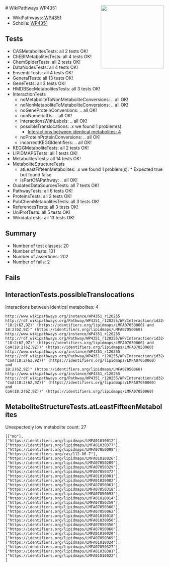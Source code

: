 <img style="float: right; width: 200px" src="https://upload.wikimedia.org/wikipedia/commons/thumb/8/83/Wplogo_with_text_500.png/640px-Wplogo_with_text_500.png" />
# WikiPathways WP4351

* WikiPathways: [WP4351](https://new.wikipathways.org/pathways/WP4351)
* Scholia: [WP4351](https://scholia.toolforge.org/wikipathways/WP4351)
## Tests
* CASMetabolitesTests: all 2 tests OK!
* ChEBIMetabolitesTests: all 4 tests OK!
* ChemSpiderTests: all 2 tests OK!
* DataNodesTests: all 4 tests OK!
* EnsemblTests: all 4 tests OK!
* GeneralTests: all 13 tests OK!
* GeneTests: all 3 tests OK!
* HMDBSecMetabolitesTests: all 3 tests OK!
* InteractionTests
    * noMetaboliteToNonMetaboliteConversions: .. all OK!
    * noNonMetaboliteToMetaboliteConversions: .. all OK!
    * noGeneProteinConversions: .. all OK!
    * nonNumericIDs: .. all OK!
    * interactionsWithLabels: .. all OK!
    * possibleTranslocations: .x we found 1 problem(s):
        * [Interactions between identical metabolites: 4](#d59038c7)
    * noProteinProteinConversions: .. all OK!
    * incorrectKEGGIdentifiers: .. all OK!
* KEGGMetaboliteTests: all 2 tests OK!
* LIPIDMAPSTests: all 1 tests OK!
* MetabolitesTests: all 14 tests OK!
* MetaboliteStructureTests
    * atLeastFifteenMetabolites: .x we found 1 problem(s):
            * Expected true but found false
    * isPartOfAPathway: .. all OK!
* OudatedDataSourcesTests: all 7 tests OK!
* PathwayTests: all 6 tests OK!
* ProteinsTests: all 2 tests OK!
* PubChemMetabolitesTests: all 3 tests OK!
* ReferencesTests: all 3 tests OK!
* UniProtTests: all 5 tests OK!
* WikidataTests: all 13 tests OK!


## Summary

* Number of test classes: 20
* Number of tests: 101
* Number of assertions: 202
* Number of fails: 2

## Fails

<a name="d59038c7" />

## InteractionTests.possibleTranslocations

Interactions between identical metabolites: 4
```
http://www.wikipathways.org/instance/WP4351_r120255 http://rdf.wikipathways.org/Pathway/WP4351_r120255/WP/Interaction/id324dad5c "18:2(6Z,9Z)" (https://identifiers.org/lipidmaps/LMFA07050060) and 
18:2(6Z,9Z)" (https://identifiers.org/lipidmaps/LMFA07050060)
http://www.wikipathways.org/instance/WP4351_r120255 http://rdf.wikipathways.org/Pathway/WP4351_r120255/WP/Interaction/id324dad5c "18:2(6Z,9Z)" (https://identifiers.org/lipidmaps/LMFA07050060) and 
CoA(18:2(6Z,9Z))" (https://identifiers.org/lipidmaps/LMFA07050060)
http://www.wikipathways.org/instance/WP4351_r120255 http://rdf.wikipathways.org/Pathway/WP4351_r120255/WP/Interaction/id324dad5c "CoA(18:2(6Z,9Z))" (https://identifiers.org/lipidmaps/LMFA07050060) and 
18:2(6Z,9Z)" (https://identifiers.org/lipidmaps/LMFA07050060)
http://www.wikipathways.org/instance/WP4351_r120255 http://rdf.wikipathways.org/Pathway/WP4351_r120255/WP/Interaction/id324dad5c "CoA(18:2(6Z,9Z))" (https://identifiers.org/lipidmaps/LMFA07050060) and 
CoA(18:2(6Z,9Z))" (https://identifiers.org/lipidmaps/LMFA07050060)
```

<a name="3b0f9800" />

## MetaboliteStructureTests.atLeastFifteenMetabolites

Unexpectedly low metabolite count: 27

```
[["mb"],
["https://identifiers.org/lipidmaps/LMFA01010012"],
["https://identifiers.org/lipidmaps/LMFA01030377"],
["https://identifiers.org/lipidmaps/LMFA07050098"],
["https://identifiers.org/cas/112-86-7"],
["https://identifiers.org/lipidmaps/LMFA01010026"],
["https://identifiers.org/lipidmaps/LMFA07050289"],
["https://identifiers.org/lipidmaps/LMFA07050329"],
["https://identifiers.org/lipidmaps/LMFA07050372"],
["https://identifiers.org/lipidmaps/LMFA01010001"],
["https://identifiers.org/lipidmaps/LMFA01030002"],
["https://identifiers.org/lipidmaps/LMFA07050061"],
["https://identifiers.org/lipidmaps/LMFA07050318"],
["https://identifiers.org/lipidmaps/LMFA07050093"],
["https://identifiers.org/lipidmaps/LMFA01010014"],
["https://identifiers.org/lipidmaps/LMFA07050359"],
["https://identifiers.org/lipidmaps/LMFA07050360"],
["https://identifiers.org/lipidmaps/LMFA07050062"],
["https://identifiers.org/lipidmaps/LMFA01010018"],
["https://identifiers.org/lipidmaps/LMFA01030056"],
["https://identifiers.org/lipidmaps/LMFA07050356"],
["https://identifiers.org/lipidmaps/LMFA07050060"],
["https://identifiers.org/lipidmaps/LMFA01010020"],
["https://identifiers.org/lipidmaps/LMFA07050369"],
["https://identifiers.org/lipidmaps/LMFA01010024"],
["https://identifiers.org/lipidmaps/LMFA07050327"],
["https://identifiers.org/lipidmaps/LMFA01030381"],
["https://identifiers.org/lipidmaps/LMFA01010022"]
]
```

